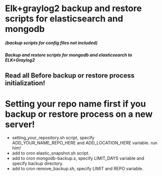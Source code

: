 # Elk+graylog2 backup and restore scripts for elasticsearch and mongodb

##### (backup scripts for config files not included)

##### Backup and restore scripts for mongodb and elasticsearch to ELK+Graylog2

## Read all Before backup or restore process initialization!

# Setting your repo name first if you backup or restore process on a new server!

* setting_your_repository.sh script, specify ADD_YOUR_NAME_REPO_HERE and ADD_LOCATION_HERE variable. run him!
* add to cron elastic_snapshot.sh script.
* add to cron mongodb-backup.s, specify LIMIT_DAYS variable and specify backup directory.
* add to cron remove_backup.sh, specify LIMIT and REPO variable.



